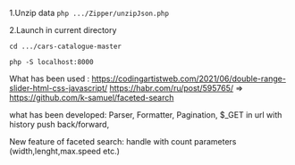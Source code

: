 1.Unzip data
``` php .../Zipper/unzipJson.php ```

2.Launch in current directory

`cd .../cars-catalogue-master`

``` php -S localhost:8000 ```

What has been used :
https://codingartistweb.com/2021/06/double-range-slider-html-css-javascript/
https://habr.com/ru/post/595765/ => https://github.com/k-samuel/faceted-search

what has been developed:
Parser,  Formatter,
Pagination, 
$_GET in url with history push back/forward, 
 
New feature of faceted search:
handle with count parameters (width,lenght,max.speed etc.)
